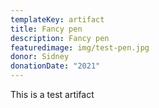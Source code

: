 ```yaml
---
templateKey: artifact
title: Fancy pen
description: Fancy pen
featuredimage: img/test-pen.jpg
donor: Sidney
donationDate: "2021"
---
```

This is a test artifact